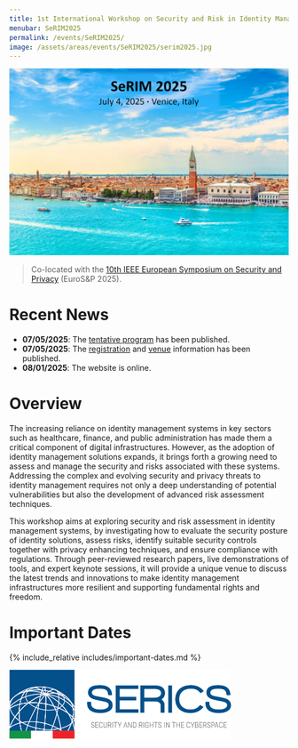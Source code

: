 ```yaml
---
title: 1st International Workshop on Security and Risk in Identity Management (SeRIM 2025)
menubar: SeRIM2025
permalink: /events/SeRIM2025/
image: /assets/areas/events/SeRIM2025/serim2025.jpg
---
```


<img class="image-centered" src="/assets/areas/events/SeRIM2025/serim2025.jpg" />

<blockquote>
<p>Co-located with the <a href="https://eurosp2025.ieee-security.org/">10th IEEE European Symposium on Security and Privacy</a> (EuroS&P 2025).</p>
</blockquote>

# Recent News
- **07/05/2025**: The [tentative program](program) has been published.
- **07/05/2025**: The [registration](registration) and [venue](venue) information has been published.
- **08/01/2025**: The website is online.

# Overview
The increasing reliance on identity management systems in key sectors such as healthcare, finance, and public administration has made them a critical component of digital infrastructures. However, as the adoption of identity management solutions expands, it brings forth a growing need to assess and manage the security and risks associated with these systems. Addressing the complex and evolving security and privacy threats to identity management requires not only a deep understanding of potential vulnerabilities but also the development of advanced risk assessment techniques.

This workshop aims at exploring security and risk assessment in identity management systems, by investigating how to evaluate the security posture of identity solutions, assess risks, identify suitable security controls together with privacy enhancing techniques, and ensure compliance with regulations. Through peer-reviewed research papers, live demonstrations of tools, and expert keynote sessions, it will provide a unique venue to discuss the latest trends and innovations to make identity management infrastructures more resilient and supporting fundamental rights and freedom.

# Important Dates
{% include_relative includes/important-dates.md %}

<a href="https://serics.eu/">
  <img class="image-centered" width="400px" src="/assets/images/logos/SERICS.png" />
</a>